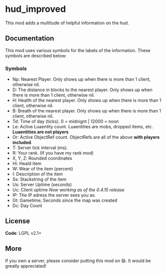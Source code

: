 # hud_improved
This mod adds a multitude of helpful information on the hud.

## Documentation
This mod uses various symbols for the labels of the information.
These symbols are described below:
### Symbols
  * Np: Nearest Player. Only shows up when there is more than 1 client, otherwise nil.
  * D: The distance in blocks to the nearest player. Only shows up when there is more than 1 client, otherwise nil.
  * H: Health of the nearest player. Only shows up when there is more than 1 client, otherwise nil.
  * B: Breath of the nearest player. Only shows up when there is more than 1 client, otherwise nil.
  * Td: Time of day (ticks). 0 = midnignt | 12000 = noon
  * Le: Active Luaentity count. Luaentities are mobs, dropped items, etc. **Luaentities are not players**
  * Or: Active ObjectRef count. ObjectRefs are all of the above **with players included**.
  * T: Server tick interval (ms).
  * R: Your rank. (If you have my rank mod)
  * X, Y, Z: Rounded coordinates
  * Hi: Heald Item
  * W: Wear of the item (percent)
  * I: Description of the item
  * Ss: Stackstring of the item
  * Us: Server Uptime (seconds)
  * Uc: Client uptime *Now working as of the 0.4.15 release*
  * IP: The IP adress the server sees you as.
  * Gt: Gametime; Seconds since the map was created
  * Dc: Day Count

## License
**Code**: LGPL v2.1+
## More
If you own a server, please consider putting this mod on :smile:. It would be greatly appreciated!
  
